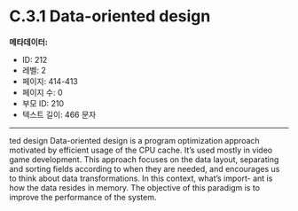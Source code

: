 # C.3.1 Data-oriented design

**메타데이터:**
- ID: 212
- 레벨: 2
- 페이지: 414-413
- 페이지 수: 0
- 부모 ID: 210
- 텍스트 길이: 466 문자

---

ted design
Data-oriented design is a program optimization approach motivated by efficient usage
of the CPU cache. It’s used mostly in video game development. This approach focuses
on the data layout, separating and sorting fields according to when they are needed,
and encourages us to think about data transformations. In this context, what’s import-
ant is how the data resides in memory. The objective of this paradigm is to improve
the performance of the system.